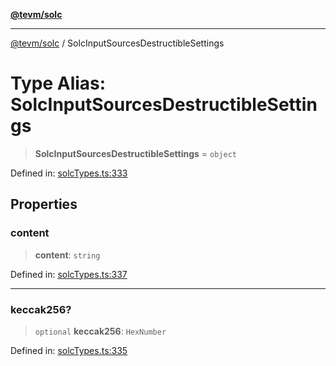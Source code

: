 [**@tevm/solc**](../README.md)

***

[@tevm/solc](../globals.md) / SolcInputSourcesDestructibleSettings

# Type Alias: SolcInputSourcesDestructibleSettings

> **SolcInputSourcesDestructibleSettings** = `object`

Defined in: [solcTypes.ts:333](https://github.com/evmts/compiler/blob/main/packages/solc/src/solcTypes.ts#L333)

## Properties

### content

> **content**: `string`

Defined in: [solcTypes.ts:337](https://github.com/evmts/compiler/blob/main/packages/solc/src/solcTypes.ts#L337)

***

### keccak256?

> `optional` **keccak256**: `HexNumber`

Defined in: [solcTypes.ts:335](https://github.com/evmts/compiler/blob/main/packages/solc/src/solcTypes.ts#L335)
